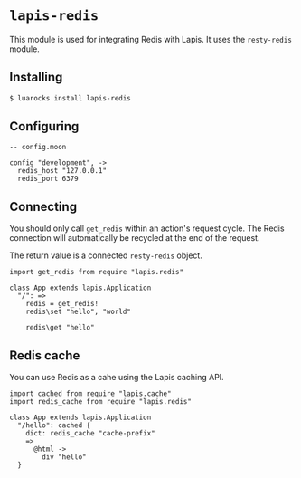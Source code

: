 
# `lapis-redis`

This module is used for integrating Redis with Lapis. It uses the `resty-redis`
module.

## Installing

```bash
$ luarocks install lapis-redis
```

## Configuring

```moonscript
-- config.moon

config "development", ->
  redis_host "127.0.0.1"
  redis_port 6379
```

## Connecting

You should only call `get_redis` within an action's request cycle. The Redis
connection will automatically be recycled at the end of the request.

The return value is a connected `resty-redis` object.

```moon
import get_redis from require "lapis.redis"

class App extends lapis.Application
  "/": =>
    redis = get_redis!
    redis\set "hello", "world"

    redis\get "hello"
```


## Redis cache

You can use Redis as a cahe using the Lapis caching API.

```moon
import cached from require "lapis.cache"
import redis_cache from require "lapis.redis"

class App extends lapis.Application
  "/hello": cached {
    dict: redis_cache "cache-prefix"
    =>
      @html ->
        div "hello"
  }
```

